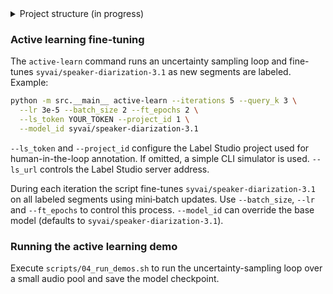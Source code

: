 <details>
<summary>Project structure (in progress)</summary>

```text
pyinstaller-demo/
├── scripts/
│   ├── 00_install_git.sh
│   ├── 01_install_miniconda.sh
│   ├── 02_create_conda_env.sh
│   ├── 03_install_uv.sh
│   ├── 04_git_init_project.sh
│   ├── 05_uv_sync.sh
│   ├── 06_run_active_learning_demo.sh
│   ├── 07_build_binary.sh
│   └── util_detect_os.sh
├── pyproject.toml
├── uv.lock                 # generated by uv
├── config/
│   └── extra-packages.txt   # future add‑on packages (one per line, with optional ==version)
├── src/
│   ├── __main__.py
│   ├── active_learning.py
│   ├── data_utils.py
│   └── model_utils.py
├── app.spec                # PyInstaller spec (generated by the build script)
├── README.md
└── .gitignore
```
</details>

### Active learning fine-tuning

The `active-learn` command runs an uncertainty sampling loop and fine-tunes
`syvai/speaker-diarization-3.1` as new segments are labeled. Example:

```bash
python -m src.__main__ active-learn --iterations 5 --query_k 3 \
  --lr 3e-5 --batch_size 2 --ft_epochs 2 \
  --ls_token YOUR_TOKEN --project_id 1 \
  --model_id syvai/speaker-diarization-3.1
```


`--ls_token` and `--project_id` configure the Label Studio project used for
human-in-the-loop annotation. If omitted, a simple CLI simulator is used.
`--ls_url` controls the Label Studio server address.

During each iteration the script fine-tunes `syvai/speaker-diarization-3.1`
on all labeled segments using mini‑batch updates. Use `--batch_size`, `--lr`
and `--ft_epochs` to control this process.
`--model_id` can override the base model (defaults to `syvai/speaker-diarization-3.1`).
### Running the active learning demo

Execute `scripts/04_run_demos.sh` to run the uncertainty-sampling loop over a small audio pool and save the model checkpoint.

<!-- 
Notes:
https://mlops.swiss-ai-center.ch/part-4-labeling-the-data-and-retrain/chapter-43-link-the-model-to-label-studio/?utm_source=chatgpt.com
 -->




